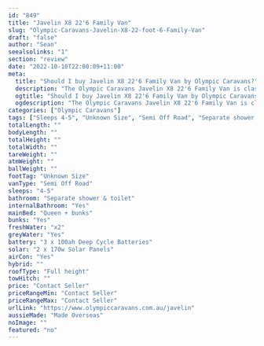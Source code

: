 ```yaml
---
id: "849"
title: "Javelin X8 22'6 Family Van"
slug: "Olympic-Caravans-Javelin-X8-22-foot-6-Family-Van"
draft: "false"
author: "Sean"
seealsolinks: "1"
section: "review"
date: "2022-10-10T22:00:09+11:00"
meta:
  title: "Should I buy Javelin X8 22'6 Family Van by Olympic Caravans?"
  description: "The Olympic Caravans Javelin X8 22'6 Family Van is classed as Semi Off Road, and sleeps 4-5 people. It is Made Overseas and comes in at Unknown Size. It generally has Separate shower & toilet."
  ogtitle: "Should I buy Javelin X8 22'6 Family Van by Olympic Caravans?"
  ogdescription: "The Olympic Caravans Javelin X8 22'6 Family Van is classed as Semi Off Road, and sleeps 4-5 people. It is Made Overseas and comes in at Unknown Size. It generally has Separate shower & toilet."
categories: ["Olympic Caravans"]
tags: ["Sleeps 4-5", "Unknown Size", "Semi Off Road", "Separate shower & toilet", "Full height", "Price Unknown", "Made Overseas"]
totalLength: ""
bodyLength: ""
totalHeight: ""
totalWidth: ""
tareWeight: ""
atmWeight: ""
ballWeight: ""
footTag: "Unknown Size"
vanType: "Semi Off Road"
sleeps: "4-5"
bathroom: "Separate shower & toilet"
internalBathroom: "Yes"
mainBed: "Queen + bunks"
bunks: "Yes"
freshWater: "x2"
greyWater: "Yes"
battery: "3 x 100ah Deep Cycle Batteries"
solar: "2 x 170w Solar Panels"
airCon: "Yes"
hybrid: ""
roofType: "Full height"
towHitch: ""
price: "Contact Seller"
priceRangeMin: "Contact Seller"
priceRangeMax: "Contact Seller"
urlLink: "https://www.olympiccaravans.com.au/javelin"
aussieMade: "Made Overseas"
noImage: ""
featured: "no"
---
```

